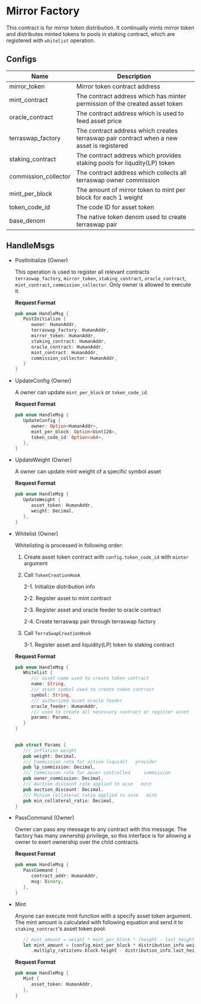 # Mirror Factory

This contract is for mirror token distribution. It continually mints mirror token and distributes minted tokens to pools in staking contract, which are registered with `whitelist` operation.

## Configs

| Name                 | Description                                                                             |
| -------------------- | --------------------------------------------------------------------------------------- |
| mirror_token         | Mirror token contract address                                                           |
| mint_contract        | The contract address which has minter permission of the created asset token             |
| oracle_contract      | The contract address which is used to feed asset price                                  |
| terraswap_factory      | The contract address which creates terraswap pair contract when a new asset is registered |
| staking_contract     | The contract address which provides staking pools for liqudity(LP) token                |
| commission_collector | The contract address which collects all terraswap owner commission                        |
| mint_per_block       | The amount of mirror token to mint per block for each 1 weight                          |
| token_code_id        | The code ID for asset token                                                             |
| base_denom           | The native token denom used to create terraswap pair                                      |

## HandleMsgs

* PostInitialize (Owner)

   This operation is used to register all relevant contracts `terraswap_factory`, `mirror_token`, `staking_contract`, `oracle_contract`, `mint_contract`, `commission_collector`. Only owner is allowed to execute it.

   **Request Format**
   ```rust
   pub enum HandleMsg {
      PostInitialize {
         owner: HumanAddr,
         terraswap_factory: HumanAddr,
         mirror_token: HumanAddr,
         staking_contract: HumanAddr,
         oracle_contract: HumanAddr,
         mint_contract: HumanAddr,
         commission_collector: HumanAddr,
      }
   }
   ```

* UpdateConfig (Owner)

   A owner can update `mint_per_block` or `token_code_id`. 

   **Request Format**
   ```rust
   pub enum HandleMsg {
      UpdateConfig {
         owner: Option<HumanAddr>,
         mint_per_block: Option<Uint128>,
         token_code_id: Option<u64>,
      },
   }
   ```

* UpdateWeight (Owner)

   A owner can update mint weight of a specific symbol asset

   **Request Format**
   ```rust
   pub enum HandleMsg {
      UpdateWeight {
         asset_token: HumanAddr,
         weight: Decimal,
      },
   }
   ```

* Whitelist (Owner)

   Whitelisting is processed in following order:
   1. Create asset token contract with `config.token_code_id` with `minter` argument
   
   2. Call `TokenCreationHook`
   
      2-1. Initialize distribution info

      2-2. Register asset to mint contract

      2-3. Register asset and oracle feeder 
      to oracle contract

      2-4. Create terraswap pair through terraswap factory

   3. Call `TerraSwapCreationHook`
   
      3-1. Register asset and liquidity(LP) token to staking contract

   **Request Format**
   ```rust
   pub enum HandleMsg {
      Whitelist {
         /// asset name used to create token contract
         name: String,
         /// asset symbol used to create token contract
         symbol: String,
         /// authorized asset oracle feeder
         oracle_feeder: HumanAddr,
         /// used to create all necessary contract or register asset
         params: Params,
      }
   }
      

   pub struct Params {
      /// inflation weight
      pub weight: Decimal,
      /// Commission rate for active liquidit   provider
      pub lp_commission: Decimal,
      /// Commission rate for owner controlled     commission
      pub owner_commission: Decimal,
      /// Auction discount rate applied to asse   mint
      pub auction_discount: Decimal,
      /// Minium collateral ratio applied to asse   mint
      pub min_collateral_ratio: Decimal,
   }
   ```

* PassCommand (Owner)

   Owner can pass any message to any contract with this message. The factory has many ownership privilege, so this interface is for allowing a owner to exert ownership over the child contracts.

   **Request Format**
   ```rust
   pub enum HandleMsg {
      PassCommand {
         contract_addr: HumanAddr,
         msg: Binary,
      },
   }
   ```

* Mint
  
   Anyone can execute mint function with a specify asset token argument. The mint amount is calculated with following equation and send it to `staking_contract`'s asset token pool:

   ```rust
      // mint_amount = weight * mint_per_block * (height - last_height)
      let mint_amount = (config.mint_per_block * distribution_info.weight)
         .multiply_ratio(env.block.height - distribution_info.last_height, 1u64);
   ```

   **Request Format**
   ```rust
   pub enum HandleMsg {
      Mint {
         asset_token: HumanAddr,
      },
   }
   ```
   
